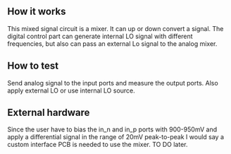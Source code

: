 <!---

This file is used to generate your project datasheet. Please fill in the information below and delete any unused
sections.

You can also include images in this folder and reference them in the markdown. Each image must be less than
512 kb in size, and the combined size of all images must be less than 1 MB.
-->

## How it works

This mixed signal circuit is a mixer. It can up or down convert a signal.
The digital control part can generate internal LO signal with different frequencies, but also can pass an external Lo signal to the analog mixer.

## How to test

Send analog signal to the input ports and measure the output ports. Also apply external LO or use internal LO source.

## External hardware

Since the user have to bias the in_n and in_p ports with 900-950mV and apply a differential signal in the range of 20mV peak-to-peak I would say a custom interface PCB is needed to use the mixer. TO DO later.